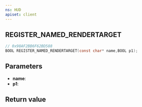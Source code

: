 ```yaml
---
ns: HUD
apiset: client
---
```

## REGISTER_NAMED_RENDERTARGET

```c
// 0x98AF2BB6F62BD588
BOOL REGISTER_NAMED_RENDERTARGET(const char* name,BOOL p1);
```


## Parameters
* **name**:
* **p1**:

## Return value

